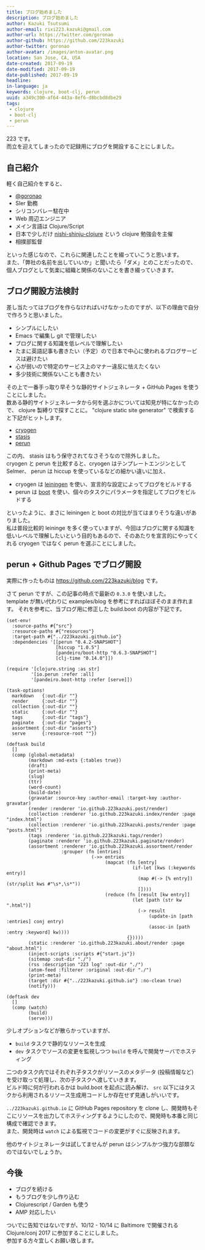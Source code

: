 ```yaml
---
title: ブログ始めました
description: ブログ始めました
author: Kazuki Tsutsumi
author-email: rixi223.kazuki@gmail.com
author-url: https://twitter.com/goronao
author-github: https://github.com/223kazuki
author-twitter: goronao
author-avatar: /images/anton-avatar.png
location: San Jose, CA, USA
date-created: 2017-09-19
date-modified: 2017-09-19
date-published: 2017-09-19
headline:
in-language: ja
keywords: clojure, boot-clj, perun
uuid: a349c300-af64-443a-8ef6-d8bcbd8dbe29
tags:
 - clojure
 - boot-clj
 - perun
---
```


223 です。  
而立を迎えてしまったので記録用にブログを開設することにしました。

## 自己紹介

軽く自己紹介をすると、

* [@goronao](https://twitter.com/goronao)
* SIer 勤務
* シリコンバレー駐在中
* Web 周辺エンジニア
* メイン言語は Clojure/Script
* 日本で少しだけ [nishi-shinju-clojure](https://nishi-shinju-clojure.connpass.com/event/52434/) という clojure 勉強会を主催
* 相撲部監督

といった感じなので、これらに関連したことを綴っていこうと思います。  
また、「弊社の名前を出していいか」と聞いたら「ダメ」とのことだったので、個人ブログとして気楽に組織と関係のないことを書き綴っていきます。

## ブログ開設方法検討

差し当たってはブログを作らなければいけなかったのですが、以下の理由で自分で作ろうと思いました。

* シンプルにしたい
* Emacs で編集し git で管理したい
* ブログに関する知識を低レベルで理解したい
* たまに英語記事も書きたい（予定）ので日本で中心に使われるブログサービスは避けたい
* 心が弱いので特定のサービス上のマナー違反に怯えたくない
* 多少技術に関係ないことも書きたい

その上で一番手っ取り早そうな静的サイトジェネレータ + GitHub Pages を使うことにしました。  
数ある静的サイトジェネレータから何を選ぶかについては知見が特になかったので、 clojure 製縛りで探すことに。
"clojure static site generator" で検索すると下記がヒットします。

* [cryogen](https://github.com/cryogen-project/cryogen)
* [stasis](https://github.com/magnars/stasis)
* [perun](https://github.com/hashobject/perun)

この内、 stasis はもう保守されてなさそうなので除外しました。  
cryogen と perun を比較すると、cryogen はテンプレートエンジンとして Selmer、 perun は hiccup を使っているなどの細かい違いに加え、  

* cryogen は [leiningen](https://leiningen.org/) を使い、宣言的な設定によってブログをビルドする
* perun は [boot](http://boot-clj.com/) を使い、個々のタスクにパラメータを指定してブログをビルドする

といったように、まさに leiningen と boot の対比が当てはまりそうな違いがありました。  
私は普段比較的 leininge を多く使っていますが、今回はブログに関する知識を低いレベルで理解したいという目的もあるので、そのあたりを宣言的にやってくれる cryogen ではなく perun を選ぶことにしました。

## perun + Github Pages でブログ開設

実際に作ったものは https://github.com/223kazuki/blog です。

さて perun ですが、この記事の時点で最新の ```0.3.0``` を使いました。  
template が無い代わりに examples/blog を参考にすればほぼそのまま作れます。
それを参考に、当ブログ用に修正した build.boot の内容が下記です。

```clojure:build.boot
(set-env!
  :source-paths #{"src"}
  :resource-paths #{"resources"}
  :target-path #{"../223kazuki.github.io"}
  :dependencies '[[perun "0.4.2-SNAPSHOT"]
                  [hiccup "1.0.5"]
                  [pandeiro/boot-http "0.6.3-SNAPSHOT"]
                  [clj-time "0.14.0"]])

(require '[clojure.string :as str]
         '[io.perun :refer :all]
         '[pandeiro.boot-http :refer [serve]])

(task-options!
  markdown   {:out-dir ""}
  render     {:out-dir ""}
  collection {:out-dir ""}
  static     {:out-dir ""}
  tags       {:out-dir "tags"}
  paginate   {:out-dir "pages"}
  assortment {:out-dir "assorts"}
  serve      {:resource-root ""})

(deftask build
  []
  (comp (global-metadata)
        (markdown :md-exts {:tables true})
        (draft)
        (print-meta)
        (slug)
        (ttr)
        (word-count)
        (build-date)
        (gravatar :source-key :author-email :target-key :author-gravatar)
        (render :renderer 'io.github.223kazuki.post/render)
        (collection :renderer 'io.github.223kazuki.index/render :page "index.html")
        (collection :renderer 'io.github.223kazuki.posts/render :page "posts.html")
        (tags :renderer 'io.github.223kazuki.tags/render)
        (paginate :renderer 'io.github.223kazuki.paginate/render)
        (assortment :renderer 'io.github.223kazuki.assortment/render
                    :grouper (fn [entries]
                               (->> entries
                                    (mapcat (fn [entry]
                                              (if-let [kws (:keywords entry)]
                                                (map #(-> [% entry]) (str/split kws #"\s*,\s*"))
                                                [])))
                                    (reduce (fn [result [kw entry]]
                                              (let [path (str kw ".html")]
                                                (-> result
                                                    (update-in [path :entries] conj entry)
                                                    (assoc-in [path :entry :keyword] kw))))
                                            {}))))
        (static :renderer 'io.github.223kazuki.about/render :page "about.html")
        (inject-scripts :scripts #{"start.js"})
        (sitemap :out-dir "./")
        (rss :description "223 log" :out-dir "./")
        (atom-feed :filterer :original :out-dir "./")
        (print-meta)
        (target :dir #{"../223kazuki.github.io"} :no-clean true)
        (notify)))

(deftask dev
  []
  (comp (watch)
        (build)
        (serve)))
```

少しオプションなどが散らかっていますが、

* ```build``` タスクで静的なリソースを生成
* ```dev``` タスクでソースの変更を監視しつつ ```build``` を呼んで開発サーバでホスティング

二つのタスク内ではそれぞれ子タスクがリソースのメタデータ (投稿情報など) を受け取って処理し、次の子タスクへ渡していきます。  
ビルド時に何が行われるかは build.boot を起点に読み解け、 ```src``` 以下にはタスクから利用されるリソース生成用コードしか存在せず見通しがいいです。

```../223kazuki.github.io``` に GitHub Pages repository を clone し、開発時もそこにリソースを出力してホスティングするようにしたので、開発時も本番と同じ構成で確認できます。  
また、開発時は ```watch``` による監視でコードの変更がすぐに反映されます。

他のサイトジェネレータは試してませんが perun はシンプルかつ強力な部類なのではないでしょうか。

## 今後

* ブログを続ける
* もうブログを少し作り込む
* Clojurescript / Garden も使う
* AMP 対応したい

ついでに告知ではないですが、10/12 - 10/14 に Baltimore で開催される Clojure/conj 2017 に参加することにしました。  
参加する方々宜しくお願い致します。
